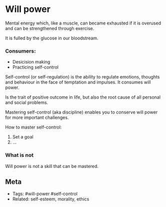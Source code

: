 # Will power

Mental energy which, like a muscle, can became exhausted if it is overused and can be strengthened through exercise.

It is fulled by the glucose in our bloodstream.

### Consumers:

- Desicision making
- Practicing self-control

Self-control (or self-regulation) is the ability to regulate emotions, thoughts and behaviour in the face of temptation and impulses. It consumes will power.

Is the trait of positive outcome in life, but also the root cause of all personal and social problems.

Mastering self-control (aka discipline) enables you to conserve will power for more important challenges.

How to master self-control:

1. Set a goal
2. ...

### What is not

Will power is not a skill that can be mastered.

## Meta

- Tags: #will-power #self-control
- Related: self-esteem, morality, ethics

